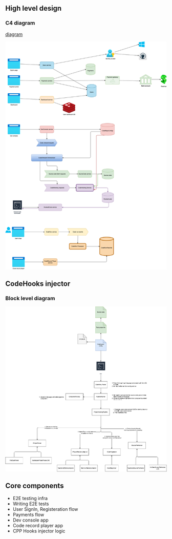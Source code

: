 
## High level design

### C4 diagram
[diagram](media/c4diagram.drawio)

![High level diagram](media/flowDiagram.drawio.png)


## CodeHooks injector

### Block level diagram

![Block diagram](media/hooksInjector.drawio.png)



## Core components
- E2E testing infra
- Writing E2E tests
- User SignIn, Registeration flow
- Payments flow
- Dev console app
- Code record player app
- CPP Hooks injector logic
